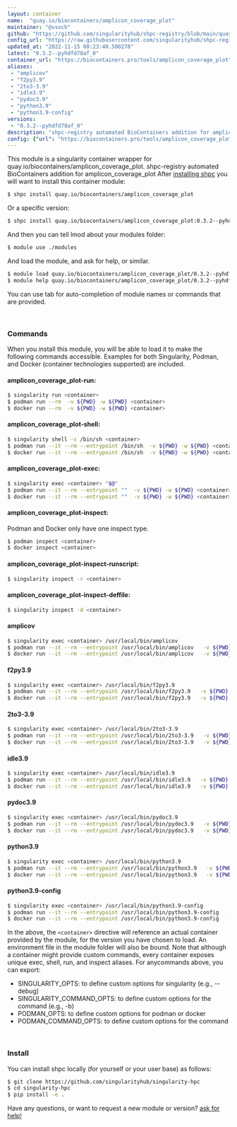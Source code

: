 ```yaml
---
layout: container
name:  "quay.io/biocontainers/amplicon_coverage_plot"
maintainer: "@vsoch"
github: "https://github.com/singularityhub/shpc-registry/blob/main/quay.io/biocontainers/amplicon_coverage_plot/container.yaml"
config_url: "https://raw.githubusercontent.com/singularityhub/shpc-registry/main/quay.io/biocontainers/amplicon_coverage_plot/container.yaml"
updated_at: "2022-11-15 00:23:40.500278"
latest: "0.3.2--pyhdfd78af_0"
container_url: "https://biocontainers.pro/tools/amplicon_coverage_plot"
aliases:
 - "amplicov"
 - "f2py3.9"
 - "2to3-3.9"
 - "idle3.9"
 - "pydoc3.9"
 - "python3.9"
 - "python3.9-config"
versions:
 - "0.3.2--pyhdfd78af_0"
description: "shpc-registry automated BioContainers addition for amplicon_coverage_plot"
config: {"url": "https://biocontainers.pro/tools/amplicon_coverage_plot", "maintainer": "@vsoch", "description": "shpc-registry automated BioContainers addition for amplicon_coverage_plot", "latest": {"0.3.2--pyhdfd78af_0": "sha256:e491e3cd75d973764f62829479bd1a69fe55778406d3eb7e716f226ffdebc27c"}, "tags": {"0.3.2--pyhdfd78af_0": "sha256:e491e3cd75d973764f62829479bd1a69fe55778406d3eb7e716f226ffdebc27c"}, "docker": "quay.io/biocontainers/amplicon_coverage_plot", "aliases": {"amplicov": "/usr/local/bin/amplicov", "f2py3.9": "/usr/local/bin/f2py3.9", "2to3-3.9": "/usr/local/bin/2to3-3.9", "idle3.9": "/usr/local/bin/idle3.9", "pydoc3.9": "/usr/local/bin/pydoc3.9", "python3.9": "/usr/local/bin/python3.9", "python3.9-config": "/usr/local/bin/python3.9-config"}}
---
```


This module is a singularity container wrapper for quay.io/biocontainers/amplicon_coverage_plot.
shpc-registry automated BioContainers addition for amplicon_coverage_plot
After [installing shpc](#install) you will want to install this container module:


```bash
$ shpc install quay.io/biocontainers/amplicon_coverage_plot
```

Or a specific version:

```bash
$ shpc install quay.io/biocontainers/amplicon_coverage_plot:0.3.2--pyhdfd78af_0
```

And then you can tell lmod about your modules folder:

```bash
$ module use ./modules
```

And load the module, and ask for help, or similar.

```bash
$ module load quay.io/biocontainers/amplicon_coverage_plot/0.3.2--pyhdfd78af_0
$ module help quay.io/biocontainers/amplicon_coverage_plot/0.3.2--pyhdfd78af_0
```

You can use tab for auto-completion of module names or commands that are provided.

<br>

### Commands

When you install this module, you will be able to load it to make the following commands accessible.
Examples for both Singularity, Podman, and Docker (container technologies supported) are included.

#### amplicon_coverage_plot-run:

```bash
$ singularity run <container>
$ podman run --rm  -v ${PWD} -w ${PWD} <container>
$ docker run --rm  -v ${PWD} -w ${PWD} <container>
```

#### amplicon_coverage_plot-shell:

```bash
$ singularity shell -s /bin/sh <container>
$ podman run --it --rm --entrypoint /bin/sh  -v ${PWD} -w ${PWD} <container>
$ docker run --it --rm --entrypoint /bin/sh  -v ${PWD} -w ${PWD} <container>
```

#### amplicon_coverage_plot-exec:

```bash
$ singularity exec <container> "$@"
$ podman run --it --rm --entrypoint ""  -v ${PWD} -w ${PWD} <container> "$@"
$ docker run --it --rm --entrypoint ""  -v ${PWD} -w ${PWD} <container> "$@"
```

#### amplicon_coverage_plot-inspect:

Podman and Docker only have one inspect type.

```bash
$ podman inspect <container>
$ docker inspect <container>
```

#### amplicon_coverage_plot-inspect-runscript:

```bash
$ singularity inspect -r <container>
```

#### amplicon_coverage_plot-inspect-deffile:

```bash
$ singularity inspect -d <container>
```


#### amplicov

```bash
$ singularity exec <container> /usr/local/bin/amplicov
$ podman run --it --rm --entrypoint /usr/local/bin/amplicov   -v ${PWD} -w ${PWD} <container> -c " $@"
$ docker run --it --rm --entrypoint /usr/local/bin/amplicov   -v ${PWD} -w ${PWD} <container> -c " $@"
```


#### f2py3.9

```bash
$ singularity exec <container> /usr/local/bin/f2py3.9
$ podman run --it --rm --entrypoint /usr/local/bin/f2py3.9   -v ${PWD} -w ${PWD} <container> -c " $@"
$ docker run --it --rm --entrypoint /usr/local/bin/f2py3.9   -v ${PWD} -w ${PWD} <container> -c " $@"
```


#### 2to3-3.9

```bash
$ singularity exec <container> /usr/local/bin/2to3-3.9
$ podman run --it --rm --entrypoint /usr/local/bin/2to3-3.9   -v ${PWD} -w ${PWD} <container> -c " $@"
$ docker run --it --rm --entrypoint /usr/local/bin/2to3-3.9   -v ${PWD} -w ${PWD} <container> -c " $@"
```


#### idle3.9

```bash
$ singularity exec <container> /usr/local/bin/idle3.9
$ podman run --it --rm --entrypoint /usr/local/bin/idle3.9   -v ${PWD} -w ${PWD} <container> -c " $@"
$ docker run --it --rm --entrypoint /usr/local/bin/idle3.9   -v ${PWD} -w ${PWD} <container> -c " $@"
```


#### pydoc3.9

```bash
$ singularity exec <container> /usr/local/bin/pydoc3.9
$ podman run --it --rm --entrypoint /usr/local/bin/pydoc3.9   -v ${PWD} -w ${PWD} <container> -c " $@"
$ docker run --it --rm --entrypoint /usr/local/bin/pydoc3.9   -v ${PWD} -w ${PWD} <container> -c " $@"
```


#### python3.9

```bash
$ singularity exec <container> /usr/local/bin/python3.9
$ podman run --it --rm --entrypoint /usr/local/bin/python3.9   -v ${PWD} -w ${PWD} <container> -c " $@"
$ docker run --it --rm --entrypoint /usr/local/bin/python3.9   -v ${PWD} -w ${PWD} <container> -c " $@"
```


#### python3.9-config

```bash
$ singularity exec <container> /usr/local/bin/python3.9-config
$ podman run --it --rm --entrypoint /usr/local/bin/python3.9-config   -v ${PWD} -w ${PWD} <container> -c " $@"
$ docker run --it --rm --entrypoint /usr/local/bin/python3.9-config   -v ${PWD} -w ${PWD} <container> -c " $@"
```



In the above, the `<container>` directive will reference an actual container provided
by the module, for the version you have chosen to load. An environment file in the
module folder will also be bound. Note that although a container
might provide custom commands, every container exposes unique exec, shell, run, and
inspect aliases. For anycommands above, you can export:

 - SINGULARITY_OPTS: to define custom options for singularity (e.g., --debug)
 - SINGULARITY_COMMAND_OPTS: to define custom options for the command (e.g., -b)
 - PODMAN_OPTS: to define custom options for podman or docker
 - PODMAN_COMMAND_OPTS: to define custom options for the command

<br>

### Install

You can install shpc locally (for yourself or your user base) as follows:

```bash
$ git clone https://github.com/singularityhub/singularity-hpc
$ cd singularity-hpc
$ pip install -e .
```

Have any questions, or want to request a new module or version? [ask for help!](https://github.com/singularityhub/singularity-hpc/issues)